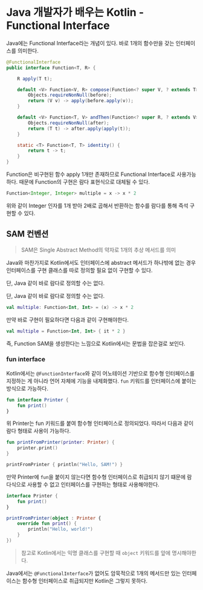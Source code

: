 # Java 개발자가 배우는 Kotlin - Functional Interface

Java에는 Functional Interface라는 개념이 있다. 바로 1개의 함수만을 갖는 인터페이스를 의미한다.

```java
@FunctionalInterface
public interface Function<T, R> {

    R apply(T t);

    default <V> Function<V, R> compose(Function<? super V, ? extends T> before) {
        Objects.requireNonNull(before);
        return (V v) -> apply(before.apply(v));
    }

    default <V> Function<T, V> andThen(Function<? super R, ? extends V> after) {
        Objects.requireNonNull(after);
        return (T t) -> after.apply(apply(t));
    }

    static <T> Function<T, T> identity() {
        return t -> t;
    }
}
```

Function은 비구현된 함수 apply 1개만 존재하므로 Functional Interface로 사용가능하다. 때문에 Function의 구현은 람다 표현식으로 대체될 수 있다.

```java
Function<Integer, Integer> multiple = x -> x * 2
```

위와 같이 Integer 인자를 1개 받아 2배로 곱해서 반환하는 함수를 람다를 통해 즉석 구현할 수 있다.

## SAM 컨벤션

> SAM은 Single Abstract Method의 약자로 1개의 추상 메서드를 의미

Java와 마찬가지로 Kotlin에서도 인터페이스에 abstract 메서드가 하나밖에 없는 경우 인터페이스를 구현 클래스를 따로 정의할 필요 없이 구현할 수 있다.

단, Java 같이 바로 람다로 정의할 수는 없다.

단, Java 같이 바로 람다로 정의할 수는 없다.

```kotlin
val multiple: Function<Int, Int> = (x) -> x * 2 
```

만약 바로 구현이 필요하다면 다음과 같이 구현해야한다.

```kotlin
val multiple = Function<Int, Int> { it * 2 }
```

즉, Function SAM을 생성한다는 느낌으로 Kotlin에서는 문법을 잡은걸로 보인다.

### fun interface

Kotlin에서는 `@FunctionInterface`와 같이 어노테이션 기반으로 함수형 인터페이스를 지정하는 게 아니라 언어 자체에 기능을 내제화했다. `fun` 키워드를 인터페이스에 붙이는 방식으로 가능하다.

```kotlin
fun interface Printer {
    fun print() 
}
```

위 Printer는 fun 키워드를 붙여 함수형 인터페이스로 정의되었다. 따라서 다음과 같이 람다 형태로 사용이 가능하다.

```kotlin
fun printFromPrinter(printer: Printer) {
    printer.print()
}

printFromPrinter { println("Hello, SAM!") }
```

만약 Printer에 `fun`을 붙이지 않는다면 함수형 인터페이스로 취급되지 않기 떄문에 람다식으로 사용할 수 없고 인터페이스를 구현하는 형태로 사용해야한다.

```kotlin
interface Printer {
    fun print() 
}

printFromPrinter(object : Printer {
    override fun print() {
        println("Hello, world!")
    }
})
```

> 참고로 Kotlin에서는 익명 클래스를 구현할 때 `object` 키워드를 앞에 명시해야한다.

Java에서는 `@FunctionalInterface`가 없어도 암묵적으로 1개의 메서드만 있는 인터페이스는 함수형 인터페이스로 취급되지만 Kotlin은 그렇지 못하다.

